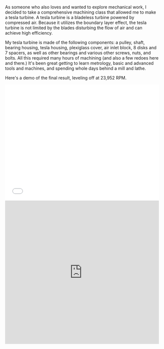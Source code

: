 As someone who also loves and wanted to explore mechanical work, I decided to take a comprehensive machining class that allowed me to make a tesla turbine. A tesla turbine is a bladeless turbine powered by compressed air. Because it utilizes the boundary layer effect, the tesla turbine is not limited by the blades disturbing the flow of air and can achieve high efficiency.

My tesla turbine is made of the following components: a pulley, shaft, bearing housing, tesla housing, plexiglass cover, air inlet block, 8 disks and 7 spacers, as well as other bearings and various other screws, nuts, and bolts. All this required many hours of machining (and also a few redoes here and there.) It's been great getting to learn metrology, basic and advanced tools and machines, and spending whole days behind a mill and lathe.

Here's a demo of the final result, leveling off at 23,952 RPM.

<iframe class="video-center" width="100%" height="380" src="//www.youtube.com/embed/pf5b9zZ_klo?rel=0&modestbranding=0&autohide=1&showinfo=0" frameborder="0" allowfullscreen></iframe>

<iframe src="https://docs.google.com/presentation/d/1TbNUzqjM6qRcHB7brR0Ilg_ABC2SQAHBhRjBNSry7AY/embed?start=false&loop=true&delayms=10000" frameborder="0" width="100%" height="470" allowfullscreen mozallowfullscreen="true" webkitallowfullscreen="true"></iframe>

